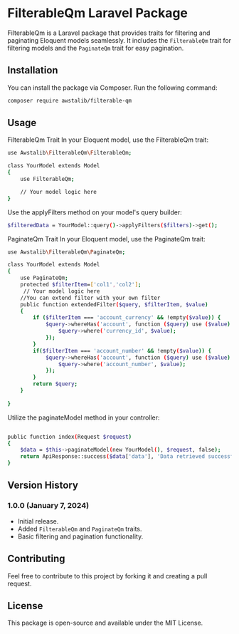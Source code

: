 # FilterableQm Laravel Package

FilterableQm is a Laravel package that provides traits for filtering and paginating Eloquent models seamlessly. It includes the `FilterableQm` trait for filtering models and the `PaginateQm` trait for easy pagination.

## Installation

You can install the package via Composer. Run the following command:

```bash
composer require awstalib/filterable-qm 
 ```
## Usage
FilterableQm Trait
In your Eloquent model, use the FilterableQm trait:

```bash
use Awstalib\FilterableQm\FilterableQm;

class YourModel extends Model
{
    use FilterableQm;

    // Your model logic here
}

```
Use the applyFilters method on your model's query builder:
```bash
$filteredData = YourModel::query()->applyFilters($filters)->get();
```
PaginateQm Trait
In your Eloquent model, use the PaginateQm trait:

```bash
use Awstalib\FilterableQm\PaginateQm;

class YourModel extends Model
{
    use PaginateQm;
    protected $filterItem=['col1','col2'];
     // Your model logic here
    //You can extend filter with your own filter
    public function extendedFilter($query, $filterItem, $value)
    {
        if ($filterItem === 'account_currency' && !empty($value)) {
            $query->whereHas('account', function ($query) use ($value) {
                $query->where('currency_id', $value);
            });
        }
        if($filterItem === 'account_number' && !empty($value)) {
            $query->whereHas('account', function ($query) use ($value) {
                $query->where('account_number', $value);
            });
        }
        return $query;
    }
   
}
```


Utilize the paginateModel method in your controller:

```bash

public function index(Request $request)
{
    $data = $this->paginateModel(new YourModel(), $request, false);
    return ApiResponse::success($data['data'], 'Data retrieved successfully', null, $data['count']);
}
```
## Version History

### 1.0.0 (January 7, 2024)

- Initial release.
- Added `FilterableQm` and `PaginateQm` traits.
- Basic filtering and pagination functionality.



## Contributing

Feel free to contribute to this project by forking it and creating a pull request.

## License

This package is open-source and available under the MIT License.